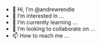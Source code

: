 - 👋 Hi, I’m @andrewrendle
- 👀 I’m interested in ...
- 🌱 I’m currently learning ...
- 💞️ I’m looking to collaborate on ...
- 📫 How to reach me ...

<!---
andrewrendle/andrewrendle is a ✨ special ✨ repository because its `README.md` (this file) appears on your GitHub profile.
You can click the Preview link to take a look at your changes.
--->
